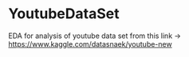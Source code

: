 # YoutubeDataSet
EDA for analysis of youtube data set from this link -> https://www.kaggle.com/datasnaek/youtube-new
